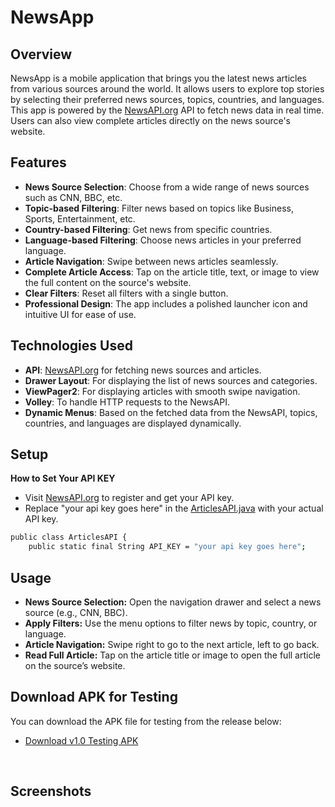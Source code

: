 # NewsApp

## Overview
NewsApp is a mobile application that brings you the latest news articles from various sources around the world. It allows users to explore top stories by selecting their preferred news sources, topics, countries, and languages. This app is powered by the [NewsAPI.org](https://newsapi.org/) API to fetch news data in real time. Users can also view complete articles directly on the news source's website.

## Features

- **News Source Selection**: Choose from a wide range of news sources such as CNN, BBC, etc.
- **Topic-based Filtering**: Filter news based on topics like Business, Sports, Entertainment, etc.
- **Country-based Filtering**: Get news from specific countries.
- **Language-based Filtering**: Choose news articles in your preferred language.
- **Article Navigation**: Swipe between news articles seamlessly.
- **Complete Article Access**: Tap on the article title, text, or image to view the full content on the source's website.
- **Clear Filters**: Reset all filters with a single button.
- **Professional Design**: The app includes a polished launcher icon and intuitive UI for ease of use.

## Technologies Used
- **API**: [NewsAPI.org](https://newsapi.org/) for fetching news sources and articles.
- **Drawer Layout**: For displaying the list of news sources and categories.
- **ViewPager2**: For displaying articles with smooth swipe navigation.
- **Volley**: To handle HTTP requests to the NewsAPI.
- **Dynamic Menus**: Based on the fetched data from the NewsAPI, topics, countries, and languages are displayed dynamically.

## Setup
**How to Set Your API KEY**
   - Visit [NewsAPI.org](https://newsapi.org/) to register and get your API key. 
   - Replace "your api key goes here" in the [ArticlesAPI.java](app/src/main/java/com/example/newsoftheworld/API/ArticlesAPI.java) with your actual API key.

```bash
public class ArticlesAPI {
    public static final String API_KEY = "your api key goes here";
```
## Usage
- **News Source Selection:** Open the navigation drawer and select a news source (e.g., CNN, BBC).
- **Apply Filters:** Use the menu options to filter news by topic, country, or language.
- **Article Navigation:** Swipe right to go to the next article, left to go back.
- **Read Full Article:** Tap on the article title or image to open the full article on the source’s website.

## Download APK for Testing
You can download the APK file for testing from the release below:
- [Download v1.0 Testing APK]()
<br>

## Screenshots
